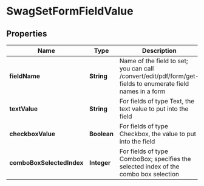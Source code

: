 
# SwagSetFormFieldValue

## Properties
Name | Type | Description | Notes
------------ | ------------- | ------------- | -------------
**fieldName** | **String** | Name of the field to set; you can call /convert/edit/pdf/form/get-fields to enumerate field names in a form |  [optional]
**textValue** | **String** | For fields of type Text, the text value to put into the field |  [optional]
**checkboxValue** | **Boolean** | For fields of type Checkbox, the value to put into the field |  [optional]
**comboBoxSelectedIndex** | **Integer** | For fields of type ComboBox; specifies the selected index of the combo box selection |  [optional]



